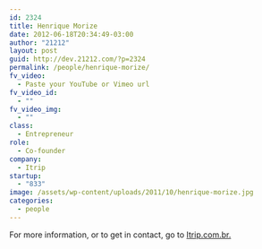 ```yaml
---
id: 2324
title: Henrique Morize
date: 2012-06-18T20:34:49-03:00
author: "21212"
layout: post
guid: http://dev.21212.com/?p=2324
permalink: /people/henrique-morize/
fv_video:
  - Paste your YouTube or Vimeo url
fv_video_id:
  - ""
fv_video_img:
  - ""
class:
  - Entrepreneur
role:
  - Co-founder
company:
  - Itrip
startup:
  - "833"
image: /assets/wp-content/uploads/2011/10/henrique-morize.jpg
categories:
  - people
---
```

For more information, or to get in contact, go to <a href="http://www.itrip.com.br" target="_blank">Itrip.com.br.</a>